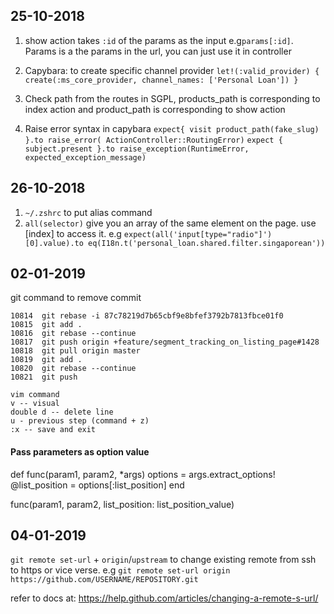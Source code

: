## 25-10-2018
1. show action takes `:id` of the params as the input e.g`params[:id]`. Params is a the params in the url, you can just use it in controller
2. Capybara: to create specific channel provider
      `let!(:valid_provider) { create(:ms_core_provider, channel_names: ['Personal Loan']) }`

3. Check path from the routes
      in SGPL, products_path is corresponding to index action and product_path is corresponding to show action
4. Raise error syntax in capybara
    `expect{ visit product_path(fake_slug) }.to raise_error( ActionController::RoutingError)`
    `expect { subject.present }.to raise_exception(RuntimeError, expected_exception_message)`

## 26-10-2018
1. `~/.zshrc` to put alias command
2. `all(selector)` give you an array of the same element on the page. use [index] to access it.
      e.g `expect(all('input[type="radio"]')[0].value).to eq(I18n.t('personal_loan.shared.filter.singaporean'))`

## 02-01-2019
git command to remove commit
```
10814  git rebase -i 87c78219d7b65cbf9e8bfef3792b7813fbce01f0
10815  git add .
10816  git rebase --continue
10817  git push origin +feature/segment_tracking_on_listing_page#1428
10818  git pull origin master
10819  git add .
10820  git rebase --continue
10821  git push

vim command
v -- visual
double d -- delete line
u - previous step (command + z)
:x -- save and exit
```
#### Pass parameters as option value

def func(param1, param2, *args)
  options = args.extract_options!
  @list_position = options[:list_position]
end

func(param1, param2, list_position: list_position_value)

## 04-01-2019
`git remote set-url` + `origin`/`upstream` to change existing remote from ssh to https or vice verse.
e.g `git remote set-url origin https://github.com/USERNAME/REPOSITORY.git`

refer to docs at: https://help.github.com/articles/changing-a-remote-s-url/
